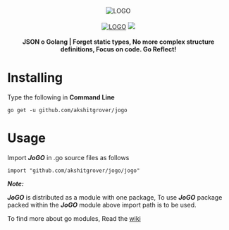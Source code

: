 <p align="center">
<img src="https://github.com/akshitgrover/jogo/blob/master/logo.png" alt="LOGO">
<br><br>
<a href="http://godoc.org/github.com/akshitgrover/jogo/jogo"><img src="http://godoc.org/github.com/akshitgrover/jogo/jogo?status.svg" alt="LOGO"></a>
<a href="https://goreportcard.com/report/github.com/akshitgrover/jogo"><img src="https://goreportcard.com/badge/github.com/akshitgrover/jogo"></a><br><br>
<b>JSON o Golang | Forget static types, No more complex structure definitions, Focus on code. Go Reflect!</b>
</p>

# Installing
Type the following in **Command Line**

`go get -u github.com/akshitgrover/jogo`

# Usage
Import ***JoGO*** in .go source files as follows

`import "github.com/akshitgrover/jogo/jogo"`

***Note:***

***JoGO*** is distributed as a module with one package, To use ***JoGO*** package packed within the ***JoGO*** module above import path is to be used.

To find more about go modules, Read the [wiki](https://github.com/golang/go/wiki/Modules)
